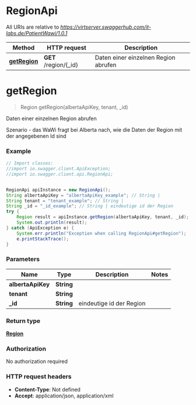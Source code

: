 # RegionApi

All URIs are relative to *https://virtserver.swaggerhub.com/it-labs.de/PatientWawi/1.0.1*

Method | HTTP request | Description
------------- | ------------- | -------------
[**getRegion**](RegionApi.md#getRegion) | **GET** /region/{_id} | Daten einer einzelnen Region abrufen

<a name="getRegion"></a>
# **getRegion**
> Region getRegion(albertaApiKey, tenant, _id)

Daten einer einzelnen Region abrufen

Szenario - das WaWi fragt bei Alberta nach, wie die Daten der Region mit der angegebenen Id sind

### Example
```java
// Import classes:
//import io.swagger.client.ApiException;
//import io.swagger.client.api.RegionApi;


RegionApi apiInstance = new RegionApi();
String albertaApiKey = "albertaApiKey_example"; // String | 
String tenant = "tenant_example"; // String | 
String _id = "_id_example"; // String | eindeutige id der Region
try {
    Region result = apiInstance.getRegion(albertaApiKey, tenant, _id);
    System.out.println(result);
} catch (ApiException e) {
    System.err.println("Exception when calling RegionApi#getRegion");
    e.printStackTrace();
}
```

### Parameters

Name | Type | Description  | Notes
------------- | ------------- | ------------- | -------------
 **albertaApiKey** | **String**|  |
 **tenant** | **String**|  |
 **_id** | **String**| eindeutige id der Region |

### Return type

[**Region**](Region.md)

### Authorization

No authorization required

### HTTP request headers

 - **Content-Type**: Not defined
 - **Accept**: application/json, application/xml

